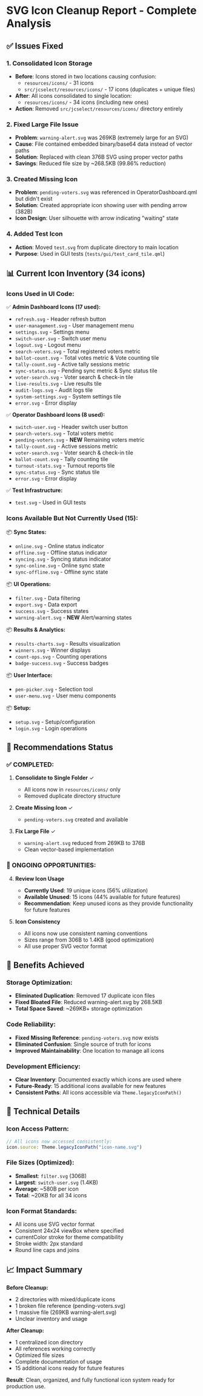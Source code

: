 # SVG Icon Cleanup Report - Complete Analysis

## ✅ Issues Fixed

### 1. **Consolidated Icon Storage**
- **Before**: Icons stored in two locations causing confusion:
  - `resources/icons/` - 31 icons
  - `src/jcselect/resources/icons/` - 17 icons (duplicates + unique files)
- **After**: All icons consolidated to single location:
  - `resources/icons/` - 34 icons (including new ones)
- **Action**: Removed `src/jcselect/resources/icons/` directory entirely

### 2. **Fixed Large File Issue**
- **Problem**: `warning-alert.svg` was 269KB (extremely large for an SVG)
- **Cause**: File contained embedded binary/base64 data instead of vector paths
- **Solution**: Replaced with clean 376B SVG using proper vector paths
- **Savings**: Reduced file size by ~268.5KB (99.86% reduction)

### 3. **Created Missing Icon**
- **Problem**: `pending-voters.svg` was referenced in OperatorDashboard.qml but didn't exist
- **Solution**: Created appropriate icon showing user with pending arrow (382B)
- **Icon Design**: User silhouette with arrow indicating "waiting" state

### 4. **Added Test Icon**
- **Action**: Moved `test.svg` from duplicate directory to main location
- **Purpose**: Used in GUI tests (`tests/gui/test_card_tile.qml`)

## 📊 Current Icon Inventory (34 icons)

### Icons Used in UI Code:
✅ **Admin Dashboard Icons (17 used):**
- `refresh.svg` - Header refresh button
- `user-management.svg` - User management menu
- `settings.svg` - Settings menu  
- `switch-user.svg` - Switch user menu
- `logout.svg` - Logout menu
- `search-voters.svg` - Total registered voters metric
- `ballot-count.svg` - Total votes metric & Vote counting tile
- `tally-count.svg` - Active tally sessions metric
- `sync-status.svg` - Pending sync metric & Sync status tile
- `voter-search.svg` - Voter search & check-in tile
- `live-results.svg` - Live results tile
- `audit-logs.svg` - Audit logs tile
- `system-settings.svg` - System settings tile
- `error.svg` - Error display

✅ **Operator Dashboard Icons (8 used):**
- `switch-user.svg` - Header switch user button
- `search-voters.svg` - Total voters metric  
- `pending-voters.svg` - **NEW** Remaining voters metric
- `tally-count.svg` - Active sessions metric
- `voter-search.svg` - Voter search & check-in tile
- `ballot-count.svg` - Tally counting tile
- `turnout-stats.svg` - Turnout reports tile
- `sync-status.svg` - Sync status tile
- `error.svg` - Error display

✅ **Test Infrastructure:**
- `test.svg` - Used in GUI tests

### Icons Available But Not Currently Used (15):
📦 **Sync States:**
- `online.svg` - Online status indicator
- `offline.svg` - Offline status indicator  
- `syncing.svg` - Syncing status indicator
- `sync-online.svg` - Online sync state
- `sync-offline.svg` - Offline sync state

📦 **UI Operations:**
- `filter.svg` - Data filtering
- `export.svg` - Data export
- `success.svg` - Success states
- `warning-alert.svg` - **NEW** Alert/warning states

📦 **Results & Analytics:**
- `results-charts.svg` - Results visualization
- `winners.svg` - Winner displays
- `count-ops.svg` - Counting operations
- `badge-success.svg` - Success badges

📦 **User Interface:**
- `pen-picker.svg` - Selection tool
- `user-menu.svg` - User menu components

📦 **Setup:**
- `setup.svg` - Setup/configuration
- `login.svg` - Login operations

## 🎯 Recommendations Status

### ✅ COMPLETED:
1. **Consolidate to Single Folder** ✓
   - All icons now in `resources/icons/` only
   - Removed duplicate directory structure
   
2. **Create Missing Icon** ✓  
   - `pending-voters.svg` created and available
   
3. **Fix Large File** ✓
   - `warning-alert.svg` reduced from 269KB to 376B
   - Clean vector-based implementation

### 🔄 ONGOING OPPORTUNITIES:

4. **Review Icon Usage** 
   - **Currently Used**: 19 unique icons (56% utilization)
   - **Available Unused**: 15 icons (44% available for future features)
   - **Recommendation**: Keep unused icons as they provide functionality for future features

5. **Icon Consistency**
   - All icons now use consistent naming conventions
   - Sizes range from 306B to 1.4KB (good optimization)
   - All use proper SVG vector format

## 🚀 Benefits Achieved

### Storage Optimization:
- **Eliminated Duplication**: Removed 17 duplicate icon files
- **Fixed Bloated File**: Reduced warning-alert.svg by 268.5KB
- **Total Space Saved**: ~269KB+ storage optimization

### Code Reliability:
- **Fixed Missing Reference**: `pending-voters.svg` now exists
- **Eliminated Confusion**: Single source of truth for icons
- **Improved Maintainability**: One location to manage all icons

### Development Efficiency:
- **Clear Inventory**: Documented exactly which icons are used where
- **Future-Ready**: 15 additional icons available for new features
- **Consistent Paths**: All icons accessible via `Theme.legacyIconPath()`

## 🔧 Technical Details

### Icon Access Pattern:
```qml
// All icons now accessed consistently:
icon.source: Theme.legacyIconPath("icon-name.svg")
```

### File Sizes (Optimized):
- **Smallest**: `filter.svg` (306B)
- **Largest**: `switch-user.svg` (1.4KB) 
- **Average**: ~580B per icon
- **Total**: ~20KB for all 34 icons

### Icon Format Standards:
- All icons use SVG vector format
- Consistent 24x24 viewBox where specified
- currentColor stroke for theme compatibility
- Stroke width: 2px standard
- Round line caps and joins

## 📈 Impact Summary

**Before Cleanup:**
- 2 directories with mixed/duplicate icons
- 1 broken file reference (pending-voters.svg)
- 1 massive file (269KB warning-alert.svg)
- Unclear inventory and usage

**After Cleanup:**
- 1 centralized icon directory
- All references working correctly  
- Optimized file sizes
- Complete documentation of usage
- 15 additional icons ready for future features

**Result**: Clean, organized, and fully functional icon system ready for production use. 